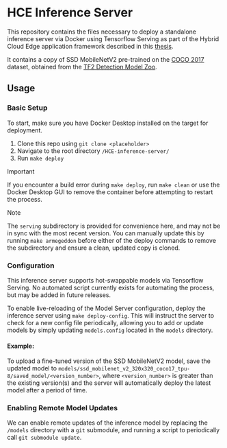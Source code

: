 # HCE Inference Server

This repository contains the files necessary to deploy a standalone inference server via Docker using Tensorflow Serving as part of the Hybrid Cloud Edge application framework described in this [thesis](./README.md).

It contains a copy of SSD MobileNetV2 pre-trained on the [COCO 2017](./README.md) dataset, obtained from the [TF2 Detection Model Zoo](https://github.com/tensorflow/models/blob/master/research/object_detection/g3doc/tf2_detection_zoo.md).

## Usage
### Basic Setup
To start, make sure you have Docker Desktop installed on the target for deployment.
1. Clone this repo using `git clone <placeholder>`
2. Navigate to the root directory `/HCE-inference-server/`
3. Run `make deploy`

> [!IMPORTANT]
> If you encounter a build error during `make deploy`, run `make clean` or use the Docker Desktop GUI to remove the container before attempting to restart the process.

> [!NOTE]
> The `serving` subdirectory is provided for convenience here, and may not be in sync with the most recent version. You can manually update this by running `make armegeddon` before either of the deploy commands to remove the subdirectory and ensure a clean, updated copy is cloned.

### Configuration
This inference server supports hot-swappable models via Tensorflow Serving. No automated script currently exists for automating the process, but may be added in future releases.

To enable live-reloading of the Model Server configuration, deploy the inference server using `make deploy-config`. This will instruct the server to check for a new config file periodically, allowing you to add or update models by simply updating `models.config` located in the `models` directory.

#### Example:
To upload a fine-tuned version of the SSD MobileNetV2 model, save the updated model to `models/ssd_mobilenet_v2_320x320_coco17_tpu-8/saved_model/<version_number>`, where `<version_number>` is greater than the existing version(s) and the server will automatically deploy the latest model after a period of time.

### Enabling Remote Model Updates
We can enable remote updates of the inference model by replacing the `/models` directory with a `git` submodule, and running a script to periodically call `git submodule update`.